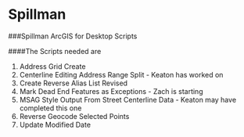 # Spillman
###Spillman ArcGIS for Desktop Scripts

####The Scripts needed are

1. Address Grid Create
2. Centerline Editing Address Range Split - Keaton has worked on
3. Create Reverse Alias List Revised
4. Mark Dead End Features as Exceptions - Zach is starting
5. MSAG Style Output From Street Centerline Data - Keaton may have completed this one
6. Reverse Geocode Selected Points
7. Update Modified Date

